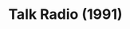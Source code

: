 ---
layout: productions
title: Talk Radio (1991)
image:
category:
details:
  Theatre: Players by the Sea
cast:
crew:
  Director: Michael Lipp
external_links:
---